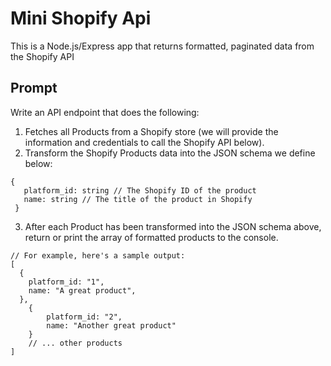 # Mini Shopify Api

This is a Node.js/Express app that returns formatted, paginated data from the Shopify API

## Prompt
Write an API endpoint that does the following: 
1. Fetches all Products from a Shopify store (we will provide the information and credentials to call the Shopify API below).
2. Transform the Shopify Products data into the JSON schema we define below:
```
{
   platform_id: string // The Shopify ID of the product
   name: string // The title of the product in Shopify
 }
```
3. After each Product has been transformed into the JSON schema above, return or print the array of formatted products to the console.
```
// For example, here's a sample output:
[
  {
    platform_id: "1",
    name: "A great product",
  },
	{
		platform_id: "2",
		name: "Another great product"
	}
	// ... other products
]
```